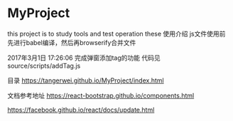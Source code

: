 # MyProject
this project is to study tools and test operation these
使用介绍
js文件使用前先进行babel编译，然后再browserify合并文件

2017年3月1日 17:26:06
完成弹窗添加tag的功能
代码见source/scripts/addTag.js

目录
https://tangerwei.github.io/MyProject/index.html

文档参考地址
https://react-bootstrap.github.io/components.html

https://facebook.github.io/react/docs/update.html